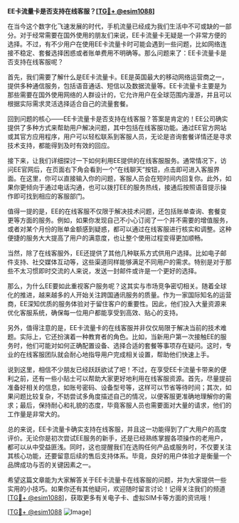 **EE卡流量卡是否支持在线客服？[[TG💪+ @esim1088](https://t.me/s/esim1088)]**

在当今这个数字化飞速发展的时代，手机流量已经成为我们生活中不可或缺的一部分。对于经常需要在国外使用的朋友们来说，EE卡流量卡无疑是一个非常方便的选择。不过，有不少用户在使用EE卡流量卡时可能会遇到一些问题，比如网络连接不稳定、套餐选择困惑或者账单费用不明确等。那么问题来了：EE卡流量卡是否支持在线客服呢？

首先，我们需要了解什么是EE卡流量卡。EE是英国最大的移动网络运营商之一，提供多种通信服务，包括语音通话、短信以及数据流量等。EE卡流量卡主要是为那些需要在国外使用网络的人群设计的，它允许用户在全球范围内漫游，并且可以根据实际需求灵活选择适合自己的流量套餐。

回到问题的核心——EE卡流量卡是否支持在线客服？答案是肯定的！EE公司确实提供了多种方式来帮助用户解决问题，其中包括在线客服功能。通过EE官方网站或其官方应用程序，用户可以轻松联系到客服人员，无论是咨询套餐详情还是寻求技术支持，都能得到及时有效的回应。

接下来，让我们详细探讨一下如何利用EE提供的在线客服服务。通常情况下，访问EE官网后，在页面右下角会看到一个“在线聊天”按钮，点击即可进入客服界面。在这里，你可以直接输入你的问题，客服人员会在短时间内回复你。此外，如果你更倾向于通过电话沟通，也可以拨打EE的服务热线，接通后按照语音提示操作即可找到相应的客服部门。

值得一提的是，EE的在线客服不仅限于解决技术问题，还包括账单查询、套餐变更等方面的服务。例如，如果你发现自己不小心订阅了一个并不需要的增值服务，或者对某个月份的账单金额感到疑惑，都可以通过在线客服进行核实和调整。这种便捷的服务大大提高了用户的满意度，也让整个使用过程变得更加顺畅。

当然，除了在线客服外，EE还提供了其他几种联系方式供用户选择。比如电子邮件支持、社交媒体互动等，这些渠道同样能够满足不同用户的需求。特别是对于那些不太习惯即时交流的人来说，发送一封邮件或许是一个更好的选择。

那么，为什么EE要如此重视客户服务呢？这其实与市场竞争密切相关。随着全球化的推进，越来越多的人开始关注跨国通讯服务的质量。作为一家国际知名的运营商，EE深知优质的服务体验对于留住客户的重要性。因此，他们投入大量资源来优化客服系统，确保每一位用户都能享受到高效、贴心的支持。

另外，值得注意的是，EE卡流量卡的在线客服并非仅仅局限于解决当前的技术难题。实际上，它还扮演着一种教育者的角色。比如，当新用户第一次接触EE的服务时，他们可能对如何正确配置设备、选择合适的套餐等事项存在疑问。这时，专业的在线客服团队就会耐心地指导用户完成相关设置，帮助他们快速上手。

说到这里，相信不少朋友已经跃跃欲试了吧！不过，在享受EE卡流量卡带来的便利之前，还有一些小贴士可以帮助大家更好地利用在线客服资源。首先，尽量提前准备好相关的信息，如账号密码、设备型号等，这样可以节省等待时间；其次，如果问题比较复杂，不妨尝试多角度描述自己的情况，以便客服更准确地理解你的需求；最后，保持耐心和礼貌的态度，毕竟客服人员也需要面对大量的请求，他们的工作量是非常大的。

总的来说，EE卡流量卡确实支持在线客服，并且这一功能得到了广大用户的高度评价。无论你是初次尝试EE服务的新手，还是已经熟练掌握各项操作的老用户，都可以从中受益匪浅。同时，这也提醒我们在选购任何产品或服务时，不仅要关注其核心功能，还要留意后续的售后支持体系。毕竟，良好的用户体验才是衡量一个品牌成功与否的关键因素之一。

希望这篇文章能为大家解答关于EE卡流量卡在线客服的问题，并为大家提供一些实用的小技巧。如果你还有其他疑问，欢迎随时留言讨论！记得关注我们的频道[[TG💪+ @esim1088](https://t.me/s/esim1088)]，获取更多有关电子卡、虚拟SIM卡等方面的资讯哦！

[[TG💪+ @esim1088](https://t.me/s/esim1088) ![Image](https://i.postimg.cc/4NQfJmqS/Snipaste-2025-05-13-00-14-12.png)]